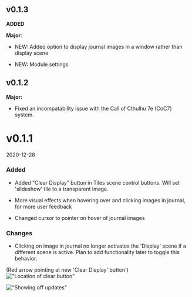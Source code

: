 
## **v0.1.3**
**ADDED**

**Major**:

* NEW: Added option to display journal images in a window rather than display scene


* NEW: Module settings
## **v0.1.2** 

**Major:**
* Fixed an incompatability issue with the Call of Cthulhu 7e (CoC7) system.

# v0.1.1

2020-12-28


### **Added**
* Added "Clear Display" button in Tiles scene control buttons. Will set 'slideshow' tile to a transparent image.

* More visual effects when hovering over and clicking images in journal, for more user feedback
* Changed cursor to pointer on hover of journal images

### **Changes**

* Clicking on image in journal no longer activates the 'Display' scene if a different scene is active. Plan to add functionality later to toggle this behavior.

(Red arrow pointing at new 'Clear Display' button')
!["Location of clear button"](https://i.imgur.com/aPtU9QL.jpg)

!["Showing off updates"](https://media2.giphy.com/media/sIKIPBhN3c5vLPVxGu/giphy.gif)